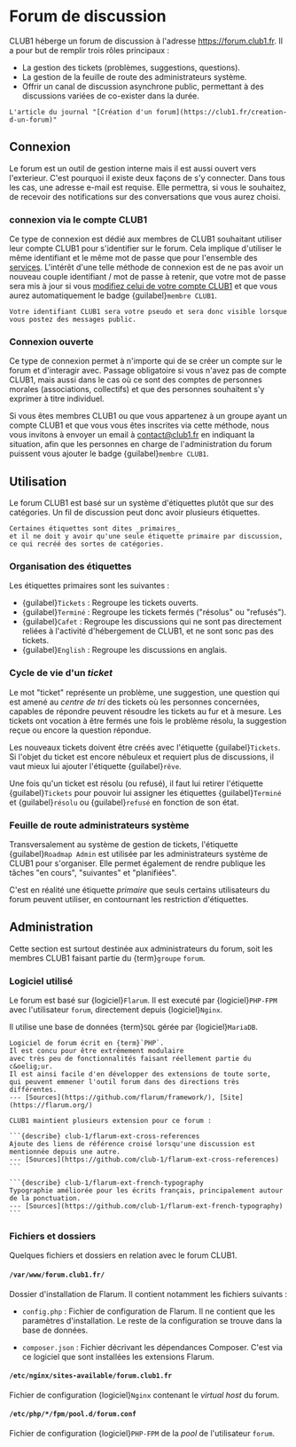 Forum de discussion
===================

CLUB1 héberge un forum de discussion à l'adresse <https://forum.club1.fr>.
Il a pour but de remplir trois rôles principaux :

- La gestion des tickets (problèmes, suggestions, questions).
- La gestion de la feuille de route des administrateurs système.
- Offrir un canal de discussion asynchrone public,
  permettant à des discussions variées de co-exister dans la durée.

```{admonition} Voir aussi
L'article du journal "[Création d'un forum](https://club1.fr/creation-d-un-forum)"
```

Connexion
---------

Le forum est un outil de gestion interne mais il est aussi ouvert vers l'exterieur.
C'est pourquoi il existe deux façons de s'y connecter.
Dans tous les cas, une adresse e-mail est requise.
Elle permettra, si vous le souhaitez, de recevoir des notifications sur des conversations que vous aurez choisi.

### connexion via le compte CLUB1

Ce type de connexion est dédié aux membres de CLUB1 souhaitant utiliser leur compte CLUB1 pour s'identifier sur le forum.
Cela implique d'utiliser le même identifiant et le même mot de passe
que pour l'ensemble des [services](/services-membres.md).
L'intérêt d'une telle méthode de connexion est de ne pas avoir un nouveau couple identifiant / mot de passe à retenir,
que votre mot de passe sera mis à jour si vous [modifiez celui de votre compte CLUB1](../faq.md#comment-modifier-mon-mot-de-passe-de-membre-club1-)
et que vous aurez automatiquement le badge {guilabel}`membre CLUB1`.

```{warning}
Votre identifiant CLUB1 sera votre pseudo et sera donc visible lorsque vous postez des messages public.
```

### Connexion ouverte

Ce type de connexion permet à n'importe qui de se créer un compte sur le forum et d'interagir avec.
Passage obligatoire si vous n'avez pas de compte CLUB1,
mais aussi dans le cas où ce sont des comptes de personnes morales (associations, collectifs)
et que des personnes souhaitent s'y exprimer à titre individuel.

Si vous êtes membres CLUB1 ou que vous appartenez à un groupe ayant un compte CLUB1
et que vous vous êtes inscrites via cette méthode,
nous vous invitons à envoyer un email à <contact@club1.fr> en indiquant la situation,
afin que les personnes en charge de l'administration du forum puissent vous ajouter le badge {guilabel}`membre CLUB1`.


Utilisation
-----------

Le forum CLUB1 est basé sur un système d'étiquettes plutôt que sur des catégories.
Un fil de discussion peut donc avoir plusieurs étiquettes.

```{important}
Certaines étiquettes sont dites _primaires_
et il ne doit y avoir qu'une seule étiquette primaire par discussion,
ce qui recréé des sortes de catégories.
```

### Organisation des étiquettes

Les étiquettes primaires sont les suivantes :

- {guilabel}`Tickets` : Regroupe les tickets ouverts.
- {guilabel}`Terminé` : Regroupe les tickets fermés ("résolus" ou "refusés").
- {guilabel}`Cafet` : Regroupe les discussions qui ne sont pas directement reliées à l'activité d'hébergement de CLUB1,
  et ne sont sonc pas des tickets.
- {guilabel}`English` : Regroupe les discussions en anglais.


### Cycle de vie d'un _ticket_

Le mot "ticket" représente un problème, une suggestion, une question qui est amené au _centre de tri_ des tickets
où les personnes concernées, capables de répondre peuvent résoudre les tickets au fur et à mesure.
Les tickets ont vocation à être fermés une fois le problème résolu, la suggestion reçue ou encore la question répondue.

Les nouveaux tickets doivent être créés avec l'étiquette {guilabel}`Tickets`.
Si l'objet du ticket est encore nébuleux et requiert plus de discussions,
il vaut mieux lui ajouter l'étiquette {guilabel}`rêve`.

Une fois qu'un ticket est résolu (ou refusé),
il faut lui retirer l'étiquette {guilabel}`Tickets`
pour pouvoir lui assigner les étiquettes {guilabel}`Terminé` et {guilabel}`résolu` ou {guilabel}`refusé` en fonction de son état.

### Feuille de route administrateurs système

Transversalement au système de gestion de tickets,
l'étiquette {guilabel}`Roadmap Admin` est utilisée par les administrateurs système de CLUB1 pour s'organiser.
Elle permet également de rendre publique les tâches "en cours", "suivantes" et "planifiées".

C'est en réalité une étiquette _primaire_ que seuls certains utilisateurs du forum peuvent utiliser,
en contournant les restriction d'étiquettes.


Administration
--------------

Cette section est surtout destinée aux administrateurs du forum,
soit les membres CLUB1 faisant partie du {term}`groupe` `forum`.

### Logiciel utilisé

Le forum est basé sur {logiciel}`Flarum`.
Il est executé par {logiciel}`PHP-FPM` avec l'utilisateur `forum`,
directement depuis {logiciel}`Nginx`.

Il utilise une base de données {term}`SQL` gérée par {logiciel}`MariaDB`.

````{logiciel} Flarum
Logiciel de forum écrit en {term}`PHP`.
Il est concu pour être extrêmement modulaire
avec très peu de fonctionnalités faisant réellement partie du c&oelig;ur.
Il est ainsi facile d'en développer des extensions de toute sorte,
qui peuvent emmener l'outil forum dans des directions très différentes.
--- [Sources](https://github.com/flarum/framework/), [Site](https://flarum.org/)

CLUB1 maintient plusieurs extension pour ce forum :

```{describe} club-1/flarum-ext-cross-references
Ajoute des liens de référence croisé lorsqu'une discussion est mentionnée depuis une autre.
--- [Sources](https://github.com/club-1/flarum-ext-cross-references)
```

```{describe} club-1/flarum-ext-french-typography
Typographie améliorée pour les écrits français, principalement autour de la ponctuation.
--- [Sources](https://github.com/club-1/flarum-ext-french-typography)
```

````

### Fichiers et dossiers

Quelques fichiers et dossiers en relation avec le forum CLUB1.

#### `/var/www/forum.club1.fr/`

Dossier d'installation de Flarum.
Il contient notamment les fichiers suivants :

- `config.php` : Fichier de configuration de Flarum.
  Il ne contient que les paramètres d'installation.
  Le reste de la configuration se trouve dans la base de données.

- `composer.json` : Fichier décrivant les dépendances Composer.
  C'est via ce logiciel que sont installées les extensions Flarum.

#### `/etc/nginx/sites-available/forum.club1.fr`

Fichier de configuration {logiciel}`Nginx` contenant le _virtual host_ du forum.


#### `/etc/php/*/fpm/pool.d/forum.conf`

Fichier de configuration {logiciel}`PHP-FPM` de la _pool_ de l'utilisateur `forum`.

